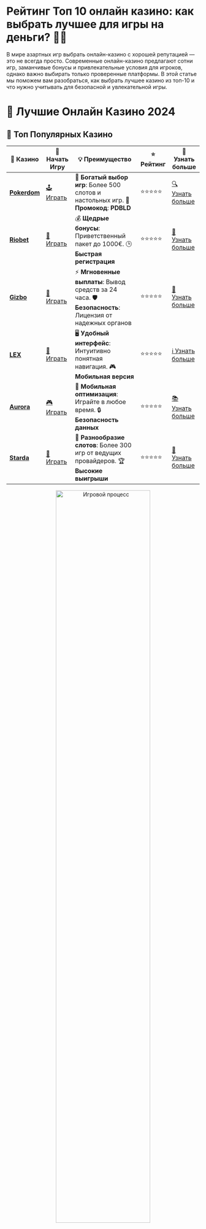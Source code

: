 # **Рейтинг Топ 10 онлайн казино: как выбрать лучшее для игры на деньги? 🎰💸**

В мире азартных игр выбрать онлайн-казино с хорошей репутацией — это не всегда просто. Современные онлайн-казино предлагают сотни игр, заманчивые бонусы и привлекательные условия для игроков, однако важно выбирать только проверенные платформы. В этой статье мы поможем вам разобраться, как выбрать лучшее казино из топ-10 и что нужно учитывать для безопасной и увлекательной игры.

# 🎰 Лучшие Онлайн Казино 2024

## 🌟 Топ Популярных Казино

| 🎲 **Казино** | 🔗 **Начать Игру** | 💡 **Преимущество** | ⭐ **Рейтинг** | 🔗 **Узнать больше** |
|--------------|---------------------|---------------------|----------------|----------------------|
| [**Pokerdom**](https://brandplay.link/4k77v2yx) | [🕹️ Играть](https://brandplay.link/4k77v2yx) | 🎉 **Богатый выбор игр**: Более 500 слотов и настольных игр. 🎁 **Промокод**: **PDBLD** | ⭐⭐⭐⭐⭐ | [🔍 Узнать больше](https://brandplay.link/4k77v2yx) |
| [**Riobet**](https://brandplay.link/7xBLTPyj) | [🎰 Играть](https://brandplay.link/7xBLTPyj) | 💰 **Щедрые бонусы**: Приветственный пакет до 1000€. 🕒 **Быстрая регистрация** | ⭐⭐⭐⭐⭐ | [📖 Узнать больше](https://brandplay.link/7xBLTPyj) |
| [**Gizbo**](https://brandplay.link/bprXw4YV) | [🎲 Играть](https://brandplay.link/bprXw4YV) | ⚡ **Мгновенные выплаты**: Вывод средств за 24 часа. 🛡️ **Безопасность**: Лицензия от надежных органов | ⭐⭐⭐⭐⭐ | [📝 Узнать больше](https://brandplay.link/bprXw4YV) |
| [**LEX**](https://brandplay.link/zW4hdDFV) | [🤑 Играть](https://brandplay.link/zW4hdDFV) | 🖥️ **Удобный интерфейс**: Интуитивно понятная навигация. 🎮 **Мобильная версия** | ⭐⭐⭐⭐⭐ | [ℹ️ Узнать больше](https://brandplay.link/zW4hdDFV) |
| [**Aurora**](https://10trafic-stat2.com/click/668546556bcc6313411604bd/6766/13032/subaccount) | [🎮 Играть](https://10trafic-stat2.com/click/668546556bcc6313411604bd/6766/13032/subaccount) | 📱 **Мобильная оптимизация**: Играйте в любое время. 🔒 **Безопасность данных** | ⭐⭐⭐⭐⭐ | [📚 Узнать больше](https://10trafic-stat2.com/click/668546556bcc6313411604bd/6766/13032/subaccount) |
| [**Starda**](https://brandplay.link/fB7xwRFL) | [🎯 Играть](https://brandplay.link/fB7xwRFL) | 🎰 **Разнообразие слотов**: Более 300 игр от ведущих провайдеров. 🏆 **Высокие выигрыши** | ⭐⭐⭐⭐⭐ | [🔎 Узнать больше](https://brandplay.link/fB7xwRFL) |

<div align="center">
    <img src="https://i.pinimg.com/originals/87/9e/b9/879eb9354dd0699582408b68f2e253b2.gif" alt="Игровой процесс" width="70%">
</div>

## 💎 Лучшие Бонусы и Акции

| 🎲 **Казино** | 🔗 **Начать Игру** | 💡 **Преимущество** | ⭐ **Рейтинг** | 🔗 **Узнать больше** |
|--------------|---------------------|---------------------|----------------|----------------------|
| [**Kometa**](https://brandplay.link/8ZymQJV8) | [🎰 Играть](https://brandplay.link/8ZymQJV8) | 🎁 **Эксклюзивные бонусы**: Регулярные акции и промо. 🔄 **Программы лояльности** | ⭐⭐⭐⭐☆ | [🔍 Узнать больше](https://brandplay.link/8ZymQJV8) |
| [**R7**](https://brandplay.link/bMd3Yjsw) | [🕹️ Играть](https://brandplay.link/bMd3Yjsw) | 🕒 **Круглосуточная поддержка**: Всегда на связи. 💸 **Высокие лимиты** | ⭐⭐⭐⭐☆ | [📖 Узнать больше](https://brandplay.link/bMd3Yjsw) |
| [**7K**](https://brandplay.link/BvQyFShp) | [🎲 Играть](https://brandplay.link/BvQyFShp) | 🌟 **Эксклюзивные бонусы**: Только для VIP игроков. 🎉 **Сезонные акции** | ⭐⭐⭐⭐☆ | [📝 Узнать больше](https://brandplay.link/BvQyFShp) |
| [**Kent**](https://brandplay.link/Fv2WP3js) | [🤑 Играть](https://brandplay.link/Fv2WP3js) | 📈 **Высокий RTP**: Более 98%. 💼 **Профессиональная поддержка** | ⭐⭐⭐⭐☆ | [ℹ️ Узнать больше](https://brandplay.link/Fv2WP3js) |
| [**1Xslots**](https://brandplay.link/hSB1khtr) | [🎮 Играть](https://brandplay.link/hSB1khtr) | 🎉 **Множество акций**: Еженедельные бонусы и турниры. 🛡️ **Безопасность** | ⭐⭐⭐⭐☆ | [📚 Узнать больше](https://brandplay.link/hSB1khtr) |
| [**Gama**](https://brandplay.link/j6NMKsDz) | [🎯 Играть](https://brandplay.link/j6NMKsDz) | 🔍 **Интуитивный интерфейс**: Легкость использования. 🏅 **Престижные турниры** | ⭐⭐⭐⭐☆ | [🔎 Узнать больше](https://brandplay.link/j6NMKsDz) |

<div align="center">
    <img src="https://i.pinimg.com/originals/87/9e/b9/879eb9354dd0699582408b68f2e253b2.gif" alt="Игровой процесс" width="70%">
</div>

## 🚀 Быстрые Выигрыши и Поддержка

| 🎲 **Казино** | 🔗 **Начать Игру** | 💡 **Преимущество** | ⭐ **Рейтинг** | 🔗 **Узнать больше** |
|--------------|---------------------|---------------------|----------------|----------------------|
| [**Onion**](https://brandplay.link/zBGRVpQ9) | [🎰 Играть](https://brandplay.link/zBGRVpQ9) | 🤑 **Низкие ставки**: Идеально для начинающих. 🔄 **Быстрые выводы** | ⭐⭐⭐⭐☆ | [🔍 Узнать больше](https://brandplay.link/zBGRVpQ9) |
| [**Чемпион**](https://temon-gter.cfd/go/lRq?p80412p304504pcc44t17455) | [🕹️ Играть](https://temon-gter.cfd/go/lRq?p80412p304504pcc44t17455) | 🏅 **Лояльная программа**: Награды за активность. 🎁 **Ежемесячные бонусы** | ⭐⭐⭐⭐☆ | [📖 Узнать больше](https://temon-gter.cfd/go/lRq?p80412p304504pcc44t17455) |
| [**Vavada**](https://vavadapartner.pro/?promo=ea5c9275-6854-4505-94fc-95ab18221945-linkb2) | [🎲 Играть](https://vavadapartner.pro/?promo=ea5c9275-6854-4505-94fc-95ab18221945-linkb2) | 🚀 **Быстрая регистрация**: Начните играть мгновенно. 🔐 **Безопасные транзакции** | ⭐⭐⭐⭐☆ | [📝 Узнать больше](https://vavadapartner.pro/?promo=ea5c9275-6854-4505-94fc-95ab18221945-linkb2) |
| [**Friends**](https://gofriends.kim/linkb2) | [🤑 Играть](https://gofriends.kim/linkb2) | 🤝 **Социальные игры**: Играйте с друзьями. 🌐 **Мультиплатформенность** | ⭐⭐⭐⭐☆ | [ℹ️ Узнать больше](https://gofriends.kim/linkb2) |
| [**1WIN**](https://brandplay.link/smXVpBbG) | [🎮 Играть](https://brandplay.link/smXVpBbG) | 🏆 **Спортивные ставки**: Широкий выбор видов спорта. 💵 **Высокие коэффициенты** | ⭐⭐⭐⭐☆ | [📚 Узнать больше](https://brandplay.link/smXVpBbG) |
| [**Drip**](https://drp-ircp01.com/c07e6a3db) | [🎯 Играть](https://drp-ircp01.com/c07e6a3db) | 🌐 **Инновационные игры**: Новейшие игровые технологии. 🛡️ **Высокая безопасность** | ⭐⭐⭐⭐☆ | [🔎 Узнать больше](https://drp-ircp01.com/c07e6a3db) |
| [**JoyCasino**](https://rpc30.call2me.pro/?/ru/registration?apkpop=0&partner=p24970p3291217pc98f) | [🎰 Играть](https://rpc30.call2me.pro/?/ru/registration?apkpop=0&partner=p24970p3291217pc98f) | 🎁 **Приятные бонусы**: Ежедневные акции и подарки. 🕹️ **Разнообразие игр** | ⭐⭐⭐⭐☆ | [🔍 Узнать больше](https://rpc30.call2me.pro/?/ru/registration?apkpop=0&partner=p24970p3291217pc98f) |

<div align="center">
    <img src="https://i.pinimg.com/originals/87/9e/b9/879eb9354dd0699582408b68f2e253b2.gif" alt="Игровой процесс" width="70%">
</div>
---

✨ **Выбирайте лучшее казино для себя и наслаждайтесь игрой! Удачи!** ✨
![Рейтинг Топ 10 онлайн казино](https://i.pinimg.com/originals/a9/29/6e/a9296ea1cf6a7c20a985e593451f0323.png)

## Как составляется **рейтинг топ 10 онлайн казино**? 🤔

Для составления рейтинга онлайн-казино важно учитывать несколько ключевых факторов, которые напрямую влияют на опыт игрока. Это не только качество игры и бонусные предложения, но и репутация, безопасность, наличие лицензии и удобство интерфейса.

### 1. **Наличие лицензии и безопасность** 🔒

Каждое казино должно быть лицензировано официальными регуляторами, что гарантирует прозрачность и безопасность игры. Безопасность личных данных и платежных операций — это также важный момент, который должен учитывать каждый игрок.

### 2. **Бонусы и акции** 🎁

Доступность бонусов для новых и постоянных игроков является важным критерием для выбора онлайн-казино. Многие топовые казино предлагают **бездепозитные бонусы**, **фриспины** и **бонусы на депозит**, что делает их более привлекательными для игроков.

### 3. **Ассортимент игр и провайдеры** 🎮

Слоты, настольные игры, рулетка, покер — топовые онлайн-казино предлагают разнообразие игр от известных провайдеров, таких как **Pragmatic Play**, **NetEnt**, **Microgaming** и других. Чем больше игр, тем более интересным и разнообразным будет ваш опыт.

### 4. **Методы пополнения и вывода средств** 💳

Удобные и быстрые способы пополнения и вывода средств — важный аспект, который влияет на выбор онлайн-казино. Казино с множеством методов оплаты, включая банковские карты, электронные кошельки и криптовалюты, предоставляют игрокам удобство и свободу выбора.

### 5. **Поддержка клиентов** 📞

Качественная поддержка клиентов играет важную роль в рейтинге казино. Возможность связаться с представителями казино через чат, телефон или email помогает решать проблемы и ответы на вопросы игроков быстро и эффективно.

## Какие **онлайн казино** входят в топ 10? 🏆

При выборе лучшего казино для игры важно учитывать его репутацию, бонусную программу и ассортимент игр. Вот несколько аспектов, которые могут помочь вам выбрать идеальное онлайн-казино.

### 1. **Лицензия и регулирование** 🔐

Каждое из топ-10 казино должно иметь лицензии от признанных игровых органов, таких как **Malta Gaming Authority**, **Curacao eGaming**, **UK Gambling Commission** и других. Лицензия гарантирует честность игры и защиту данных пользователей.

### 2. **Широкий выбор игр** 🎰

Лучшие онлайн-казино предоставляют игрокам богатый выбор игр: **слоты**, **рулетку**, **покер**, **блекджек** и другие популярные игры. Игры должны предоставляться только от проверенных провайдеров, чтобы обеспечить качественный и честный игровой процесс.

### 3. **Щедрые бонусы и акции** 🎁

Популярные казино всегда предлагают бонусы за регистрацию, **фриспины** и **бонусы на депозиты**. Эти бонусы помогают игрокам увеличить банкролл и продлить игру, давая дополнительные шансы на победу.

### 4. **Методы оплаты и вывод выигрышей** 💳

Лучшие казино поддерживают различные способы пополнения счета и вывода средств. Банк-карты, электронные кошельки, криптовалюты — чем больше опций, тем удобнее для игроков.

### 5. **Мобильная версия** 📱

С каждым годом всё больше людей предпочитают играть в казино на мобильных устройствах. Казино, которые имеют мобильные версии или приложения, позволяют игрокам наслаждаться азартными играми в любом месте и в любое время.

## Какие бонусы можно получить в **топ 10 онлайн казино**? 🎁

Бонусы — важная составляющая игрового опыта. Они могут помочь увеличить шансы на победу и сделать игру еще более увлекательной. Вот какие бонусы обычно предлагают топовые казино:

### 1. **Бонусы за регистрацию** 💎

Каждое топовое онлайн-казино предлагает **бонусы за регистрацию** для привлечения новых игроков. Это может быть **бесплатные вращения** или **деньги на первый депозит**. Убедитесь, что условия бонуса понятны и выгодны.

### 2. **Бонусы на депозит** 💰

Многие онлайн-казино предлагают **100% бонус на первый депозит**, что удваивает сумму на счету игрока. Также могут быть бонусы за последующие депозиты.

### 3. **Фриспины** 🎰

Фриспины — это бесплатные вращения в игровых автоматах, которые часто предлагаются как часть приветственного пакета. Это отличный способ увеличить ваши шансы на выигрыш без дополнительных затрат.

### 4. **Кэшбэк** 💵

Некоторые онлайн-казино предлагают кэшбэк игрокам, который возвращает часть проигранных средств. Это выгодная акция для тех, кто не всегда выигрывает.

## Заключение: как выбрать лучшее **онлайн казино**? 🤩

В конечном счете, выбор лучшего онлайн-казино зависит от ваших предпочтений. Обратите внимание на лицензии, бонусы, количество игр и методы пополнения/вывода средств. И не забывайте проверять отзывы других игроков, чтобы понять, какое казино действительно стоит вашего времени и денег.

Желаем удачи в играх и больших выигрышей! 🍀💰

